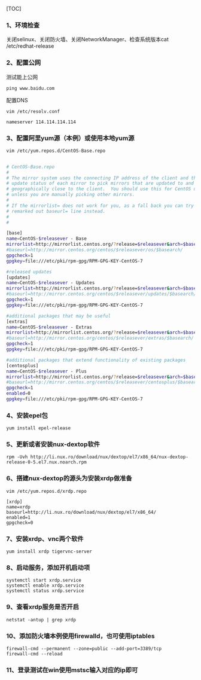 
[TOC]

### 1、环境检查
关闭selinux、关闭防火墙、关闭NetworkManager、检查系统版本cat /etc/redhat-release 

### 2、配置公网
测试能上公网

    ping www.baidu.com
    
配置DNS

`vim /etc/resolv.conf`

    nameserver 114.114.114.114

### 3、配置阿里yum源（本例）或使用本地yum源

`vim /etc/yum.repos.d/CentOS-Base.repo`

```bash
     
# CentOS-Base.repo
#
# The mirror system uses the connecting IP address of the client and the
# update status of each mirror to pick mirrors that are updated to and
# geographically close to the client.  You should use this for CentOS updates
# unless you are manually picking other mirrors.
#
# If the mirrorlist= does not work for you, as a fall back you can try the 
# remarked out baseurl= line instead.
#
#

[base]
name=CentOS-$releasever - Base
mirrorlist=http://mirrorlist.centos.org/?release=$releasever&arch=$basearch&repo=osinfra=$infra
#baseurl=http://mirror.centos.org/centos/$releasever/os/$basearch/
gpgcheck=1
gpgkey=file:///etc/pki/rpm-gpg/RPM-GPG-KEY-CentOS-7

#released updates 
[updates]
name=CentOS-$releasever - Updates
mirrorlist=http://mirrorlist.centos.org/?release=$releasever&arch=$basearch&repo=updates&   infra=$infra
#baseurl=http://mirror.centos.org/centos/$releasever/updates/$basearch/
gpgcheck=1
gpgkey=file:///etc/pki/rpm-gpg/RPM-GPG-KEY-CentOS-7

#additional packages that may be useful
[extras]
name=CentOS-$releasever - Extras
mirrorlist=http://mirrorlist.centos.org/?release=$releasever&arch=$basearch&repo=extras&   infra=$infra
#baseurl=http://mirror.centos.org/centos/$releasever/extras/$basearch/
gpgcheck=1
gpgkey=file:///etc/pki/rpm-gpg/RPM-GPG-KEY-CentOS-7

#additional packages that extend functionality of existing packages
[centosplus]
name=CentOS-$releasever - Plus
mirrorlist=http://mirrorlist.centos.org/?release=$releasever&arch=$basearch&repo=centosplus&   infra=$infra
#baseurl=http://mirror.centos.org/centos/$releasever/centosplus/$basearch/
gpgcheck=1
enabled=0
gpgkey=file:///etc/pki/rpm-gpg/RPM-GPG-KEY-CentOS-7
```


### 4、安装epel包
`yum install epel-release`

### 5、更新或者安装nux-dextop软件

`rpm -Uvh http://li.nux.ro/download/nux/dextop/el7/x86_64/nux-dextop-release-0-5.el7.nux.noarch.rpm`

### 6、搭建nux-dextop的源头为安装xrdp做准备

`vim /etc/yum.repos.d/xrdp.repo`
```shell
[xrdp]
name=xrdp
baseurl=http://li.nux.ro/download/nux/dextop/el7/x86_64/
enabled=1
gpgcheck=0
```

### 7、安装xrdp、vnc两个软件
`yum install xrdp tigervnc-server `

### 8、启动服务，添加开机启动项
```shell
systemctl start xrdp.service
systemctl enable xrdp.service 
systemctl status xrdp.service 
```
### 9、查看xrdp服务是否开启

`netstat -antup | grep xrdp `

### 10、添加防火墙本例使用firewalld，也可使用iptables
```shell
firewall-cmd --permanent --zone=public --add-port=3389/tcp
firewall-cmd --reload
```

### 11、登录测试在win使用mstsc输入对应的ip即可

